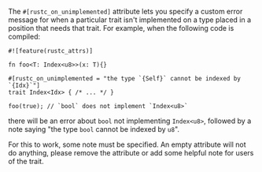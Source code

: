 The `#[rustc_on_unimplemented]` attribute lets you specify a custom error
message for when a particular trait isn't implemented on a type placed in a
position that needs that trait. For example, when the following code is
compiled:

```compile_fail
#![feature(rustc_attrs)]

fn foo<T: Index<u8>>(x: T){}

#[rustc_on_unimplemented = "the type `{Self}` cannot be indexed by `{Idx}`"]
trait Index<Idx> { /* ... */ }

foo(true); // `bool` does not implement `Index<u8>`
```

there will be an error about `bool` not implementing `Index<u8>`, followed by a
note saying "the type `bool` cannot be indexed by `u8`".

For this to work, some note must be specified. An empty attribute will not do
anything, please remove the attribute or add some helpful note for users of the
trait.
